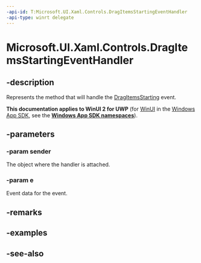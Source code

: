 ```yaml
---
-api-id: T:Microsoft.UI.Xaml.Controls.DragItemsStartingEventHandler
-api-type: winrt delegate
---
```

<!-- Delegate syntax.
public delegate void DragItemsStartingEventHandler(System.Object sender, Windows.UI.Xaml.Controls.DragItemsStartingEventArgs e)
-->
# Microsoft.UI.Xaml.Controls.DragItemsStartingEventHandler

## -description
Represents the method that will handle the [DragItemsStarting](listviewbase_dragitemsstarting.md) event.

**This documentation applies to WinUI 2 for UWP** (for [WinUI](/windows/apps/winui/winui3/) in the [Windows App SDK](/windows/apps/windows-app-sdk/), see the **[Windows App SDK namespaces](/windows/windows-app-sdk/api/winrt/)**).

## -parameters
### -param sender
The object where the handler is attached.

### -param e
Event data for the event.


## -remarks

## -examples

## -see-also
